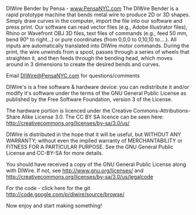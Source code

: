 DIWire Bender by Pensa - www.PensaNYC.com
The DIWire Bender is a rapid prototype machine that bends metal wire to produce 2D or 3D shapes.
Simply draw curves in the computer, import the file into our software and press print. Our software can read vector files (e.g., Adobe Illustrator files), Rhino or Wavefront OBJ 3D files, text files of commands (e.g., feed 50 mm, bend 90° to right…) or pure coordinates (from 0,0,0 to 0,10,10 to….). All inputs are automatically translated into DIWire motor commands. During the print, the wire unwinds from a spool, passes through a series of wheels that straighten it, and then feeds through the bending head, which moves around in 3 dimensions to create the desired bends and curves.


Email DIWire@PensaNYC.com for questions/comments

DIWire's is a free software & hardware device: you can redistribute it and/or modify it's software under the terms of the GNU General Public License as published by the Free Software Foundation, version 3 of the License.

The hardware portion is licenced under the Creative Commons-Attributions-Share Alike License 3.0.  The CC BY SA licence can be seen here: http://creativecommons.org/licenses/by-sa/3.0/us/


DIWIre is distributed in the hope that it will be useful, but WITHOUT ANY WARRANTY; without even the implied warranty of MERCHANTABILITY or FITNESS FOR A PARTICULAR PURPOSE.  See the GNU General Public License and CC-BY-SA for more details.

You should have received a copy of the GNU General Public License along with DIWire.  If not, see <http://www.gnu.org/licenses/> and http://creativecommons.org/licenses/by-sa/3.0/us/legalcode

For the code - click here for the git
http://code.google.com/p/diwire/source/browse/

Now enjoy and start making something!